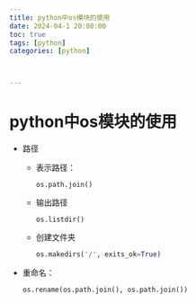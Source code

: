 ```yaml
---
title: python中os模块的使用
date: 2024-04-1 20:00:00
toc: true
tags: [python]
categories: [python]



---
```


#

<!-- more -->

# python中os模块的使用

- 路径

  - 表示路径：

    `os.path.join()`

  - 输出路径

    `os.listdir()`

  - 创建文件夹

    ```python
    os.makedirs('/', exits_ok=True)
    ```

    

- 重命名：

  `os.rename(os.path.join(), os.path.join())`